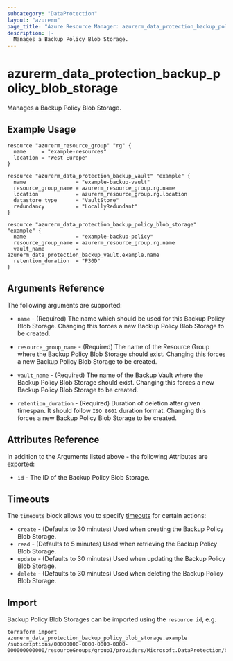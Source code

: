 ```yaml
---
subcategory: "DataProtection"
layout: "azurerm"
page_title: "Azure Resource Manager: azurerm_data_protection_backup_policy_blob_storage"
description: |-
  Manages a Backup Policy Blob Storage.
---
```


# azurerm_data_protection_backup_policy_blob_storage

Manages a Backup Policy Blob Storage.

## Example Usage

```hcl
resource "azurerm_resource_group" "rg" {
  name     = "example-resources"
  location = "West Europe"
}

resource "azurerm_data_protection_backup_vault" "example" {
  name                = "example-backup-vault"
  resource_group_name = azurerm_resource_group.rg.name
  location            = azurerm_resource_group.rg.location
  datastore_type      = "VaultStore"
  redundancy          = "LocallyRedundant"
}

resource "azurerm_data_protection_backup_policy_blob_storage" "example" {
  name                = "example-backup-policy"
  resource_group_name = azurerm_resource_group.rg.name
  vault_name          = azurerm_data_protection_backup_vault.example.name
  retention_duration  = "P30D"
}
```

## Arguments Reference

The following arguments are supported:

* `name` - (Required) The name which should be used for this Backup Policy Blob Storage. Changing this forces a new Backup Policy Blob Storage to be created.

* `resource_group_name` - (Required) The name of the Resource Group where the Backup Policy Blob Storage should exist. Changing this forces a new Backup Policy Blob Storage to be created.

* `vault_name` - (Required) The name of the Backup Vault where the Backup Policy Blob Storage should exist. Changing this forces a new Backup Policy Blob Storage to be created.
  
* `retention_duration` - (Required) Duration of deletion after given timespan. It should follow `ISO 8601` duration format. Changing this forces a new Backup Policy Blob Storage to be created.

## Attributes Reference

In addition to the Arguments listed above - the following Attributes are exported: 

* `id` - The ID of the Backup Policy Blob Storage.

## Timeouts

The `timeouts` block allows you to specify [timeouts](https://www.terraform.io/docs/configuration/resources.html#timeouts) for certain actions:

* `create` - (Defaults to 30 minutes) Used when creating the Backup Policy Blob Storage.
* `read` - (Defaults to 5 minutes) Used when retrieving the Backup Policy Blob Storage.
* `update` - (Defaults to 30 minutes) Used when updating the Backup Policy Blob Storage.
* `delete` - (Defaults to 30 minutes) Used when deleting the Backup Policy Blob Storage.

## Import

Backup Policy Blob Storages can be imported using the `resource id`, e.g.

```shell
terraform import azurerm_data_protection_backup_policy_blob_storage.example /subscriptions/00000000-0000-0000-0000-000000000000/resourceGroups/group1/providers/Microsoft.DataProtection/backupVaults/vault1/backupPolicies/backupPolicy1
```
